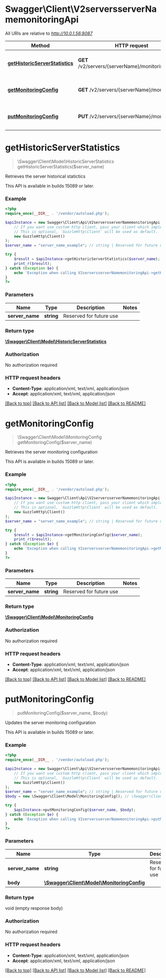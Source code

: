 # Swagger\Client\V2serversserverNamemonitoringApi

All URIs are relative to *http://10.0.1.56:8087*

Method | HTTP request | Description
------------- | ------------- | -------------
[**getHistoricServerStatistics**](V2serversserverNamemonitoringApi.md#getHistoricServerStatistics) | **GET** /v2/servers/{serverName}/monitoring/historic | Retrieves the server historical statictics
[**getMonitoringConfig**](V2serversserverNamemonitoringApi.md#getMonitoringConfig) | **GET** /v2/servers/{serverName}/monitoring | Retrieves the server monitoring configuration
[**putMonitoringConfig**](V2serversserverNamemonitoringApi.md#putMonitoringConfig) | **PUT** /v2/servers/{serverName}/monitoring | Updates the server monitoring configuration


# **getHistoricServerStatistics**
> \Swagger\Client\Model\HistoricServerStatistics getHistoricServerStatistics($server_name)

Retrieves the server historical statictics

This API is available in builds 15089 or later.

### Example
```php
<?php
require_once(__DIR__ . '/vendor/autoload.php');

$apiInstance = new Swagger\Client\Api\V2serversserverNamemonitoringApi(
    // If you want use custom http client, pass your client which implements `GuzzleHttp\ClientInterface`.
    // This is optional, `GuzzleHttp\Client` will be used as default.
    new GuzzleHttp\Client()
);
$server_name = "server_name_example"; // string | Reserved for future use

try {
    $result = $apiInstance->getHistoricServerStatistics($server_name);
    print_r($result);
} catch (Exception $e) {
    echo 'Exception when calling V2serversserverNamemonitoringApi->getHistoricServerStatistics: ', $e->getMessage(), PHP_EOL;
}
?>
```

### Parameters

Name | Type | Description  | Notes
------------- | ------------- | ------------- | -------------
 **server_name** | **string**| Reserved for future use |

### Return type

[**\Swagger\Client\Model\HistoricServerStatistics**](../Model/HistoricServerStatistics.md)

### Authorization

No authorization required

### HTTP request headers

 - **Content-Type**: application/xml, text/xml, application/json
 - **Accept**: application/xml, text/xml, application/json

[[Back to top]](#) [[Back to API list]](../../README.md#documentation-for-api-endpoints) [[Back to Model list]](../../README.md#documentation-for-models) [[Back to README]](../../README.md)

# **getMonitoringConfig**
> \Swagger\Client\Model\MonitoringConfig getMonitoringConfig($server_name)

Retrieves the server monitoring configuration

This API is available in builds 15089 or later.

### Example
```php
<?php
require_once(__DIR__ . '/vendor/autoload.php');

$apiInstance = new Swagger\Client\Api\V2serversserverNamemonitoringApi(
    // If you want use custom http client, pass your client which implements `GuzzleHttp\ClientInterface`.
    // This is optional, `GuzzleHttp\Client` will be used as default.
    new GuzzleHttp\Client()
);
$server_name = "server_name_example"; // string | Reserved for future use

try {
    $result = $apiInstance->getMonitoringConfig($server_name);
    print_r($result);
} catch (Exception $e) {
    echo 'Exception when calling V2serversserverNamemonitoringApi->getMonitoringConfig: ', $e->getMessage(), PHP_EOL;
}
?>
```

### Parameters

Name | Type | Description  | Notes
------------- | ------------- | ------------- | -------------
 **server_name** | **string**| Reserved for future use |

### Return type

[**\Swagger\Client\Model\MonitoringConfig**](../Model/MonitoringConfig.md)

### Authorization

No authorization required

### HTTP request headers

 - **Content-Type**: application/xml, text/xml, application/json
 - **Accept**: application/xml, text/xml, application/json

[[Back to top]](#) [[Back to API list]](../../README.md#documentation-for-api-endpoints) [[Back to Model list]](../../README.md#documentation-for-models) [[Back to README]](../../README.md)

# **putMonitoringConfig**
> putMonitoringConfig($server_name, $body)

Updates the server monitoring configuration

This API is available in builds 15089 or later.

### Example
```php
<?php
require_once(__DIR__ . '/vendor/autoload.php');

$apiInstance = new Swagger\Client\Api\V2serversserverNamemonitoringApi(
    // If you want use custom http client, pass your client which implements `GuzzleHttp\ClientInterface`.
    // This is optional, `GuzzleHttp\Client` will be used as default.
    new GuzzleHttp\Client()
);
$server_name = "server_name_example"; // string | Reserved for future use
$body = new \Swagger\Client\Model\MonitoringConfig(); // \Swagger\Client\Model\MonitoringConfig | 

try {
    $apiInstance->putMonitoringConfig($server_name, $body);
} catch (Exception $e) {
    echo 'Exception when calling V2serversserverNamemonitoringApi->putMonitoringConfig: ', $e->getMessage(), PHP_EOL;
}
?>
```

### Parameters

Name | Type | Description  | Notes
------------- | ------------- | ------------- | -------------
 **server_name** | **string**| Reserved for future use |
 **body** | [**\Swagger\Client\Model\MonitoringConfig**](../Model/MonitoringConfig.md)|  |

### Return type

void (empty response body)

### Authorization

No authorization required

### HTTP request headers

 - **Content-Type**: application/xml, text/xml, application/json
 - **Accept**: application/xml, text/xml, application/json

[[Back to top]](#) [[Back to API list]](../../README.md#documentation-for-api-endpoints) [[Back to Model list]](../../README.md#documentation-for-models) [[Back to README]](../../README.md)

